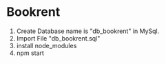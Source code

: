 # Bookrent

1. Create Database name is "db_bookrent" in MySql.
2. Import File "db_bookrent.sql"
3. install node_modules
4. npm start